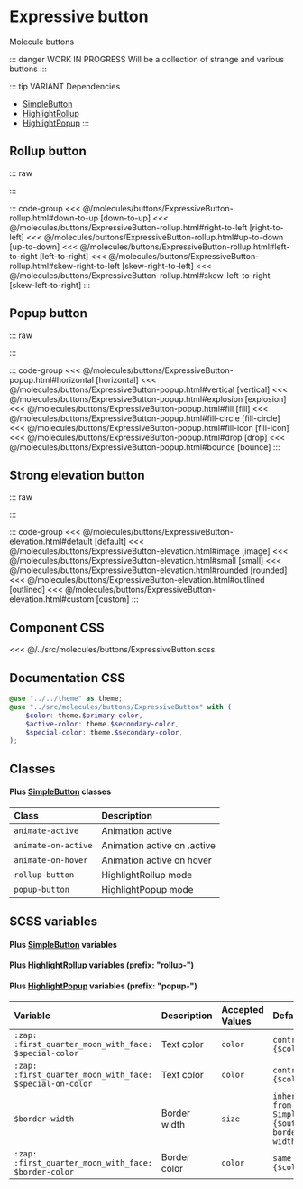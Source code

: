 # Expressive button
<Badge type="tip">Molecule</Badge> <Badge type="info">buttons</Badge>

::: danger WORK IN PROGRESS
Will be a collection of strange and various buttons
:::

::: tip VARIANT Dependencies
- [SimpleButton](/atoms/buttons/SimpleButton.md)
- [HighlightRollup](/atoms/highlights/HighlightRollup.md)
- [HighlightPopup](/atoms/highlights/HighlightPopup.md)
:::


## Rollup button

::: raw
<div class="dev-section">
    <!--@include: ../../molecules/buttons/ExpressiveButton-rollup.html -->
</div>
:::

::: code-group
<<< @/molecules/buttons/ExpressiveButton-rollup.html#down-to-up [down-to-up]
<<< @/molecules/buttons/ExpressiveButton-rollup.html#right-to-left [right-to-left]
<<< @/molecules/buttons/ExpressiveButton-rollup.html#up-to-down [up-to-down]
<<< @/molecules/buttons/ExpressiveButton-rollup.html#left-to-right [left-to-right]
<<< @/molecules/buttons/ExpressiveButton-rollup.html#skew-right-to-left [skew-right-to-left]
<<< @/molecules/buttons/ExpressiveButton-rollup.html#skew-left-to-right [skew-left-to-right]
:::

## Popup button

::: raw
<div class="dev-section">
    <!--@include: ../../molecules/buttons/ExpressiveButton-popup.html -->
</div>
:::

::: code-group
<<< @/molecules/buttons/ExpressiveButton-popup.html#horizontal [horizontal]
<<< @/molecules/buttons/ExpressiveButton-popup.html#vertical [vertical]
<<< @/molecules/buttons/ExpressiveButton-popup.html#explosion [explosion]
<<< @/molecules/buttons/ExpressiveButton-popup.html#fill [fill]
<<< @/molecules/buttons/ExpressiveButton-popup.html#fill-circle [fill-circle]
<<< @/molecules/buttons/ExpressiveButton-popup.html#fill-icon [fill-icon]
<<< @/molecules/buttons/ExpressiveButton-popup.html#drop [drop]
<<< @/molecules/buttons/ExpressiveButton-popup.html#bounce [bounce]
:::

## Strong elevation button

::: raw
<div class="dev-section">
    <!--@include: ../../molecules/buttons/ExpressiveButton-elevation.html -->
</div>
:::

::: code-group
<<< @/molecules/buttons/ExpressiveButton-elevation.html#default [default]
<<< @/molecules/buttons/ExpressiveButton-elevation.html#image [image]
<<< @/molecules/buttons/ExpressiveButton-elevation.html#small [small]
<<< @/molecules/buttons/ExpressiveButton-elevation.html#rounded [rounded]
<<< @/molecules/buttons/ExpressiveButton-elevation.html#outlined [outlined]
<<< @/molecules/buttons/ExpressiveButton-elevation.html#custom [custom]
:::


## Component CSS

<<< @/../src/molecules/buttons/ExpressiveButton.scss

## Documentation CSS

```scss
@use "../../theme" as theme;
@use "../src/molecules/buttons/ExpressiveButton" with (
    $color: theme.$primary-color,
    $active-color: theme.$secondary-color,
    $special-color: theme.$secondary-color,
);
```

## Classes
#### Plus [SimpleButton](/atoms/buttons/SimpleButton) classes

| Class               | Description                 |
|:--------------------|:----------------------------|
| `animate-active`    | Animation active            |
| `animate-on-active` | Animation active on .active |
| `animate-on-hover`  | Animation active on hover   |
| `rollup-button`     | HighlightRollup mode        |
| `popup-button`      | HighlightPopup mode         |


## SCSS variables
#### Plus [SimpleButton](/atoms/buttons/SimpleButton) variables
#### Plus [HighlightRollup](/atoms/highlights/HighlightRollup.md) variables (prefix: "rollup-")
#### Plus [HighlightPopup](/atoms/highlights/HighlightPopup.md) variables (prefix: "popup-")

| Variable                                                 | Description         | Accepted Values | Default                                                |
|:---------------------------------------------------------|:--------------------|:----------------|:-------------------------------------------------------|
| `:zap: :first_quarter_moon_with_face: $special-color`    | Text color          | `color`         | `contrast of {$color}`                                 |
| `:zap: :first_quarter_moon_with_face: $special-on-color` | Text color          | `color`         | `contrast of {$color}`                                 |
| `$border-width`                                          | Border width        | `size`          | `inherited from SimpleButton {$outlined-border-width}` |
| `:zap: :first_quarter_moon_with_face: $border-color`     | Border color        | `color`         | `same as {$color}`                                     |

<style lang="scss">
@use "../docs/theme" as theme;
@use "../src/molecules/buttons/ExpressiveButton" with (
    $color: theme.$primary-color,
    $active-color: theme.$secondary-color,
    $special-color: theme.$secondary-color,
);
</style>